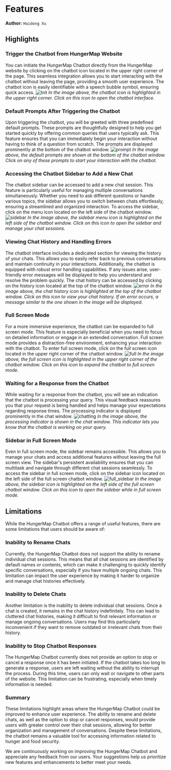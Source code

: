 # Features

**Author:** `Haidong Xu`

## Highlights
### Trigger the Chatbot from HungerMap Website
You can initiate the HungerMap Chatbot directly from the HungerMap website by clicking on the chatbot icon located in the upper right corner of the page. This seamless integration allows you to start interacting with the chatbot without leaving the page, providing a smooth user experience. The chatbot icon is easily identifiable with a speech bubble symbol, ensuring quick access.
![Init](../../../../../static/img/chatbot/Init.png)
*In the image above, the chatbot icon is highlighted in the upper right corner. Click on this icon to open the chatbot interface.*

### Default Prompts After Triggering the Chatbot
Upon triggering the chatbot, you will be greeted with three predefined default prompts. These prompts are thoughtfully designed to help you get started quickly by offering common queries that users typically ask. This feature ensures that you can immediately begin your interaction without having to think of a question from scratch. The prompts are displayed prominently at the bottom of the chatbot window.
![prompt](../../../../../static/img/chatbot/normal_size_default_prompt.png)
*In the image above, the default prompts are shown at the bottom of the chatbot window. Click on any of these prompts to start your interaction with the chatbot.*

### Accessing the Chatbot Sidebar to Add a New Chat
The chatbot sidebar can be accessed to add a new chat session. This feature is particularly useful for managing multiple conversations simultaneously. Whether you need to ask different questions or handle various topics, the sidebar allows you to switch between chats effortlessly, ensuring a streamlined and organized interaction. To access the sidebar, click on the menu icon located on the left side of the chatbot window.
![sidebar](../../../../../static/img/chatbot/normal_size_sidebar.png)
*In the image above, the sidebar menu icon is highlighted on the left side of the chatbot window. Click on this icon to open the sidebar and manage your chat sessions.*

### Viewing Chat History and Handling Errors
The chatbot interface includes a dedicated section for viewing the history of your chats. This allows you to easily refer back to previous conversations and maintain continuity in your interactions. Additionally, the chatbot is equipped with robust error handling capabilities. If any issues arise, user-friendly error messages will be displayed to help you understand and resolve the problem quickly. The chat history can be accessed by clicking on the history icon located at the top of the chatbot window.
![error](../../../../../static/img/chatbot/normal_size_error.png)
*In the image above, the chat history icon is highlighted at the top of the chatbot window. Click on this icon to view your chat history. If an error occurs, a message similar to the one shown in the image will be displayed.*

### Full Screen Mode
For a more immersive experience, the chatbot can be expanded to full screen mode. This feature is especially beneficial when you need to focus on detailed information or engage in an extended conversation. Full screen mode provides a distraction-free environment, enhancing your interaction with the chatbot. To enter full screen mode, click on the full screen icon located in the upper right corner of the chatbot window.
![full](../../../../../static/img/chatbot/full_screen.png)
*In the image above, the full screen icon is highlighted in the upper right corner of the chatbot window. Click on this icon to expand the chatbot to full screen mode.*

### Waiting for a Response from the Chatbot
While waiting for a response from the chatbot, you will see an indication that the chatbot is processing your query. This visual feedback reassures you that your request is being handled and helps manage your expectations regarding response times. The processing indicator is displayed prominently in the chat window.
![chatting](../../../../../static/img/chatbot/full_screen_chatting.png)
*In the image above, the processing indicator is shown in the chat window. This indicator lets you know that the chatbot is working on your query.*

### Sidebar in Full Screen Mode
Even in full screen mode, the sidebar remains accessible. This allows you to manage your chats and access additional features without leaving the full screen view. The sidebar's persistent availability ensures that you can multitask and navigate through different chat sessions seamlessly. To access the sidebar in full screen mode, click on the sidebar icon located on the left side of the full screen chatbot window.
![full_sidebar](../../../../../static/img/chatbot/full_screen_sidebar.png)
*In the image above, the sidebar icon is highlighted on the left side of the full screen chatbot window. Click on this icon to open the sidebar while in full screen mode.*

## Limitations
While the HungerMap Chatbot offers a range of useful features, there are some limitations that users should be aware of:

### Inability to Rename Chats
Currently, the HungerMap Chatbot does not support the ability to rename individual chat sessions. This means that all chat sessions are identified by default names or contents, which can make it challenging to quickly identify specific conversations, especially if you have multiple ongoing chats. This limitation can impact the user experience by making it harder to organize and manage chat histories effectively.

### Inability to Delete Chats
Another limitation is the inability to delete individual chat sessions. Once a chat is created, it remains in the chat history indefinitely. This can lead to cluttered chat histories, making it difficult to find relevant information or manage ongoing conversations. Users may find this particularly inconvenient if they want to remove outdated or irrelevant chats from their history.

### Inability to Stop Chatbot Responses
The HungerMap Chatbot currently does not provide an option to stop or cancel a response once it has been initiated. If the chatbot takes too long to generate a response, users are left waiting without the ability to interrupt the process. During this time, users can only wait or navigate to other parts of the website. This limitation can be frustrating, especially when timely information is needed.

### Summary
These limitations highlight areas where the HungerMap Chatbot could be improved to enhance user experience. The ability to rename and delete chats, as well as the option to stop or cancel responses, would provide users with greater control over their chat sessions, allowing for better organization and management of conversations. Despite these limitations, the chatbot remains a valuable tool for accessing information related to hunger and food security.

We are continuously working on improving the HungerMap Chatbot and appreciate any feedback from our users. Your suggestions help us prioritize new features and enhancements to better meet your needs.